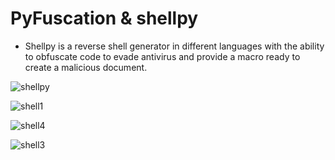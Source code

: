 # PyFuscation & shellpy

- Shellpy is a reverse shell generator in different languages with the ability to obfuscate code to evade antivirus and provide a macro ready to create a malicious document.

![shellpy](https://github.com/user-attachments/assets/b8967d23-2f90-4b52-92e9-0068facc9a4b)

![shell1](https://github.com/user-attachments/assets/a70d7de5-6bd1-41c7-b8ff-fca17e26b3e8)

![shell4](https://github.com/user-attachments/assets/4308aeaf-93f5-411f-a7ef-5e142c3bc6d5)

![shell3](https://github.com/user-attachments/assets/9bb1efe9-bcaa-49b8-b99b-b865b758eefe)
